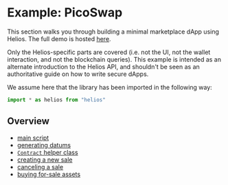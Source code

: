 # Example: PicoSwap

This section walks you through building a minimal marketplace dApp using Helios. The full demo is hosted [here](https://www.hyperion-bt.org/PicoSwap).

Only the Helios-specific parts are covered (i.e. not the UI, not the wallet interaction, and not the blockchain queries). This example is intended as an alternate introduction to the Helios API, and shouldn't be seen as an authoritative guide on how to write secure dApps.

We assume here that the library has been imported in the following way:

```js
import * as helios from "helios"
```

## Overview

  * [main script](./script.md)
  * [generating datums](./datums.md)
  * [`Contract` helper class](./contract-class.md)
  * [creating a new sale](./new-sale.md)
  * [canceling a sale](./cancel-sale.md)
  * [buying for-sale assets](./buying.md)